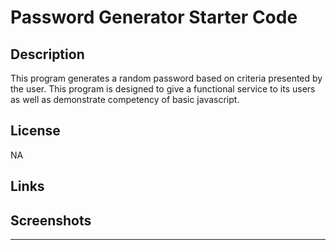 # Password Generator Starter Code

## Description

This program generates a random password based on criteria presented by the user. This program is designed to give a functional service to its users as well as
demonstrate competency of basic javascript.

## License

NA

## Links


## Screenshots



---